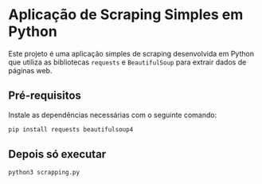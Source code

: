 # Aplicação de Scraping Simples em Python

Este projeto é uma aplicação simples de scraping desenvolvida em Python que utiliza as bibliotecas `requests` e `BeautifulSoup` para extrair dados de páginas web.

## Pré-requisitos

Instale as dependências necessárias com o seguinte comando:

```bash
pip install requests beautifulsoup4
```

## Depois só executar 

```bash
python3 scrapping.py
```
